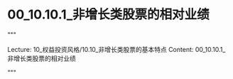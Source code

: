 # 00_10.10.1_非增长类股票的相对业绩

"""

Lecture: 10_权益投资风格/10.10_非增长类股票的基本特点
Content: 00_10.10.1_非增长类股票的相对业绩

"""

